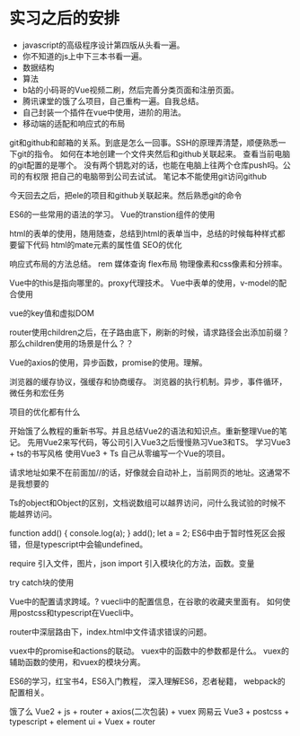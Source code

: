 # 实习之后的安排

* javascript的高级程序设计第四版从头看一遍。
* 你不知道的js上中下三本书看一遍。
* 数据结构
* 算法
* b站的小码哥的Vue视频二刷，然后完善分类页面和注册页面。
* 腾讯课堂的饿了么项目，自己重构一遍。自我总结。
* 自己封装一个插件在vue中使用，进阶的用法。
* 移动端的适配和响应式的布局

git和github和邮箱的关系。到底是怎么一回事。SSH的原理弄清楚，顺便熟悉一下git的指令。
如何在本地创建一个文件夹然后和github关联起来。
查看当前电脑的git配置的是哪个。
没有两个钥匙对的话，也能在电脑上往两个仓库push吗。公司的有权限
把自己的电脑带到公司去试试。
笔记本不能使用git访问github

今天回去之后，把ele的项目和github关联起来。然后熟悉git的命令

ES6的一些常用的语法的学习。
Vue的transtion组件的使用

html的表单的使用，随用随查，总结到html的表单当中，总结的时候每种样式都要留下代码
html的mate元素的属性值
SEO的优化

响应式布局的方法总结。 rem 媒体查询 flex布局
物理像素和css像素和分辨率。

Vue中的this是指向哪里的。proxy代理技术。
Vue中表单的使用，v-model的配合使用

vue的key值和虚拟DOM

router使用children之后，在子路由底下，刷新的时候，请求路径会出添加前缀？ 那么children使用的场景是什么？？

Vue的axios的使用，异步函数，promise的使用。理解。

浏览器的缓存协议，强缓存和协商缓存。
浏览器的执行机制。异步，事件循环，微任务和宏任务

项目的优化都有什么

开始饿了么教程的重新书写。并且总结Vue2的语法和知识点。重新整理Vue的笔记。
先用Vue2来写代码，等公司引入Vue3之后慢慢熟习Vue3和TS。
学习Vue3 + ts的书写风格
使用Vue3 + Ts 自己从零编写一个Vue的项目。

请求地址如果不在前面加//的话，好像就会自动补上，当前网页的地址。这通常不是我想要的

Ts的object和Object的区别，文档说数组可以越界访问，问什么我试验的时候不能越界访问。

function add() {
    console.log(a);
}
add();
let a = 2;
ES6中由于暂时性死区会报错，但是typescript中会输undefined。

require 引入文件，图片，json    import 引入模块化的方法，函数。变量

try catch块的使用

Vue中的配置请求跨域。? vuecli中的配置信息，在谷歌的收藏夹里面有。
如何使用postcss和typescript在Vuecli中。

router中深层路由下，index.html中文件请求错误的问题。

vuex中的promise和actions的联动。
vuex中的函数中的参数都是什么。
vuex的辅助函数的使用，和vuex的模块分离。

ES6的学习，红宝书4，ES6入门教程， 深入理解ES6，忍者秘籍， webpack的配置相关。


饿了么 Vue2 + js + router + axios(二次包装) + vuex
网易云 Vue3 + postcss + typescript + element ui + Vuex + router